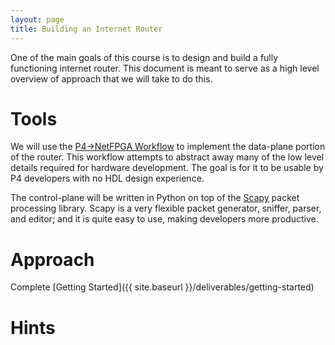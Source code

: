 ```yaml
---
layout: page
title: Building an Internet Router
---
```


One of the main goals of this course is to design and build a fully functioning internet router. This document is meant to serve as a high level overview of approach that we will take to do this.

# Tools

We will use the [P4->NetFPGA Workflow](https://github.com/NetFPGA/P4-NetFPGA-public/wiki) to implement the data-plane portion of the router. This workflow attempts to abstract away many of the low level details required for hardware development. The goal is for it to be usable by P4 developers with no HDL design experience.

The control-plane will be written in Python on top of the [Scapy](https://scapy.readthedocs.io/en/latest/) packet processing library. Scapy is a very flexible packet generator, sniffer, parser, and editor; and it is quite easy to use, making developers more productive.

# Approach

Complete [Getting Started]({{ site.baseurl }}/deliverables/getting-started)


# Hints
